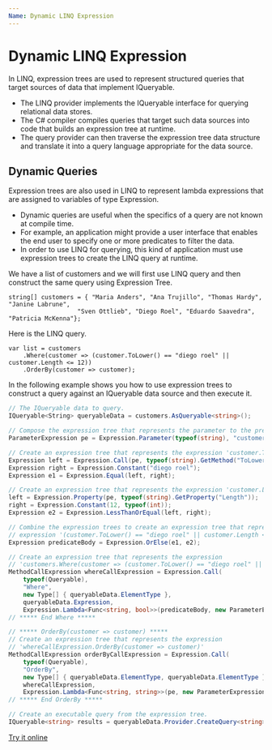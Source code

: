 ```yaml
---
Name: Dynamic LINQ Expression
---
```


# Dynamic LINQ Expression

In LINQ, expression trees are used to represent structured queries that target sources of data that implement IQueryable<T>. 

 - The LINQ provider implements the IQueryable<T> interface for querying relational data stores. 
 - The C# compiler compiles queries that target such data sources into code that builds an expression tree at runtime. 
 - The query provider can then traverse the expression tree data structure and translate it into a query language appropriate for the data source.

## Dynamic Queries

Expression trees are also used in LINQ to represent lambda expressions that are assigned to variables of type Expression<TDelegate>.

 - Dynamic queries are useful when the specifics of a query are not known at compile time. 
 - For example, an application might provide a user interface that enables the end user to specify one or more predicates to filter the data. 
 - In order to use LINQ for querying, this kind of application must use expression trees to create the LINQ query at runtime.

We have a list of customers and we will first use LINQ query and then construct the same query using Expression Tree.

```charp
string[] customers = { "Maria Anders", "Ana Trujillo", "Thomas Hardy", "Janine Labrune",
                   "Sven Ottlieb", "Diego Roel", "Eduardo Saavedra", "Patricia McKenna"};
```

Here is the LINQ query.

```charp
var list = customers
    .Where(customer => (customer.ToLower() == "diego roel" || customer.Length <= 12))
    .OrderBy(customer => customer);
```

In the following example shows you how to use expression trees to construct a query against an IQueryable data source and then execute it.

```csharp
// The IQueryable data to query.  
IQueryable<String> queryableData = customers.AsQueryable<string>();

// Compose the expression tree that represents the parameter to the predicate.  
ParameterExpression pe = Expression.Parameter(typeof(string), "customer");

// Create an expression tree that represents the expression 'customer.ToLower() == "diego roel"'.  
Expression left = Expression.Call(pe, typeof(string).GetMethod("ToLower", System.Type.EmptyTypes));
Expression right = Expression.Constant("diego roel");
Expression e1 = Expression.Equal(left, right);

// Create an expression tree that represents the expression 'customer.Length <= 12'.  
left = Expression.Property(pe, typeof(string).GetProperty("Length"));
right = Expression.Constant(12, typeof(int));
Expression e2 = Expression.LessThanOrEqual(left, right);

// Combine the expression trees to create an expression tree that represents the  
// expression '(customer.ToLower() == "diego roel" || customer.Length <= 12)'.  
Expression predicateBody = Expression.OrElse(e1, e2);

// Create an expression tree that represents the expression  
// 'customers.Where(customer => (customer.ToLower() == "diego roel" || customer.Length <= 12))'  
MethodCallExpression whereCallExpression = Expression.Call(
    typeof(Queryable),
    "Where",
    new Type[] { queryableData.ElementType },
    queryableData.Expression,
    Expression.Lambda<Func<string, bool>>(predicateBody, new ParameterExpression[] { pe }));
// ***** End Where *****  

// ***** OrderBy(customer => customer) *****  
// Create an expression tree that represents the expression  
// 'whereCallExpression.OrderBy(customer => customer)'  
MethodCallExpression orderByCallExpression = Expression.Call(
    typeof(Queryable),
    "OrderBy",
    new Type[] { queryableData.ElementType, queryableData.ElementType },
    whereCallExpression,
    Expression.Lambda<Func<string, string>>(pe, new ParameterExpression[] { pe }));
// ***** End OrderBy *****  

// Create an executable query from the expression tree.  
IQueryable<string> results = queryableData.Provider.CreateQuery<string>(orderByCallExpression);
```
[Try it online](https://dotnetfiddle.net/LrXICy)